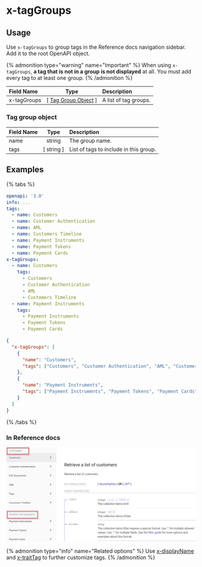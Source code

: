 # x-tagGroups

## Usage

Use `x-tagGroups` to group tags in the Reference docs navigation sidebar. Add it to the root OpenAPI object.

{% admonition type="warning" name="Important" %}
When using `x-tagGroups`, **a tag that is not in a group is not displayed** at all. You must add every tag to at least one group.
{% /admonition %}

| Field Name  |                   Type                    | Description           |
| :---------- | :---------------------------------------: | :-------------------- |
| x-tagGroups | [ [Tag Group Object](#tag-group-object) ] | A list of tag groups. |

### Tag group object

| Field Name |    Type    | Description                            |
| :--------- | :--------: | :------------------------------------- |
| name       |   string   | The group name.                        |
| tags       | [ string ] | List of tags to include in this group. |

## Examples
{% tabs %}
```yaml YAML
openapi: '3.0'
info: ...
tags:
  - name: Customers
  - name: Customer Authentication
  - name: AML
  - name: Customers Timeline
  - name: Payment Instruments
  - name: Payment Tokens
  - name: Payment Cards
x-tagGroups:
  - name: Customers
    tags:
      - Customers
      - Customer Authentication
      - AML
      - Customers Timeline
  - name: Payment Instruments
    tags:
      - Payment Instruments
      - Payment Tokens
      - Payment Cards
```
```json JSON
{
  "x-tagGroups": [
    {
      "name": "Customers",
      "tags": ["Customers", "Customer Authentication", "AML", "Customers Timeline"]
    },
    {
      "name": "Payment Instruments",
      "tags": ["Payment Instruments", "Payment Tokens", "Payment Cards"]
    }
  ]
}
```
{% /tabs %}
### In Reference docs

![Rebilly API Reference documentation](./images/x-tag-group.png)

{% admonition type="info" name="Related options" %}
Use [x-displayName](x-display-name.md) and [x-traitTag](x-trait-tag.md) to further customize tags.
{% /admonition %}
